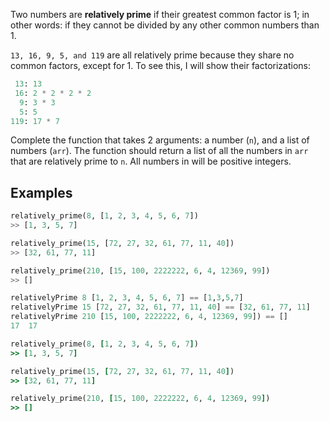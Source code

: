 Two numbers are **relatively prime** if their greatest common factor is 1; in other words: if they cannot be divided by any other common numbers than 1.

`13, 16, 9, 5, and 119` are all relatively prime because they share no common factors, except for 1. To see this, I will show their factorizations:
```py
 13: 13
 16: 2 * 2 * 2 * 2
  9: 3 * 3
  5: 5
119: 17 * 7
```

  
Complete the function that takes 2 arguments: a number (`n`), and a list of numbers (`arr`). The function should return a list of all the numbers in `arr` that are relatively prime to `n`. All numbers in will be positive integers.


## Examples

```python
relatively_prime(8, [1, 2, 3, 4, 5, 6, 7])
>> [1, 3, 5, 7]

relatively_prime(15, [72, 27, 32, 61, 77, 11, 40])
>> [32, 61, 77, 11]

relatively_prime(210, [15, 100, 2222222, 6, 4, 12369, 99])
>> []
```

```haskell
relativelyPrime 8 [1, 2, 3, 4, 5, 6, 7] == [1,3,5,7]
relativelyPrime 15 [72, 27, 32, 61, 77, 11, 40] == [32, 61, 77, 11]
relativelyPrime 210 [15, 100, 2222222, 6, 4, 12369, 99]) == []
17	17
```
```ruby
relatively_prime(8, [1, 2, 3, 4, 5, 6, 7])
>> [1, 3, 5, 7]

relatively_prime(15, [72, 27, 32, 61, 77, 11, 40])
>> [32, 61, 77, 11]

relatively_prime(210, [15, 100, 2222222, 6, 4, 12369, 99])
>> []
```
